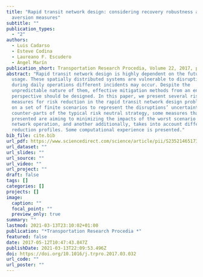```yaml
---
title: "Rapid transit network design: considering recovery robustness and risk
  aversion measures"
subtitle: ""
publication_types:
  - "2"
authors:
  - Luis Cadarso
  - Esteve Codina
  - Laureano F. Escudero
  - Ángel Marín
publication_short: Transportation Research Procedia, Volume 22, 2017, pages 255-264.
abstract: "Rapid transit network design is highly dependent on the future system
  usage. These spatially distributed systems are vulnerable to disruptions:
  during daily operations different incidents may occur. Despite the
  unpredictable nature of them, effective mitigation methods from an engineering
  perspective should be designed. In this paper, we present several risk averse
  measures for risk reduction in the rapid transit network design problem based
  on a set of finite scenarios to represent the disruptions’ uncertainty. As a
  counter-parts of the typical risk neutral strategy, some measures that are
  presented are aiming to minimizing the impacts of the worst scenario in the
  network operation, and another additionally, takes into account different risk
  reduction profiles. Some computational experience is presented."
bib_file: cite.bib
url_pdf: https://www.sciencedirect.com/science/article/pii/S2352146517301679
url_dataset: ""
url_slides: ""
url_source: ""
url_video: ""
url_project: ""
draft: false
tags: []
categories: []
projects: []
image:
  caption: ""
  focal_point: ""
  preview_only: true
summary: ""
lastmod: 2021-03-13T23:10:02+01:00
publication: "*Transportation Research Procedia *"
featured: false
date: 2017-05-12T10:47:43.847Z
publishDate: 2021-03-13T22:09:53.496Z
doi: https://doi.org/10.1016/j.trpro.2017.03.032
url_code: ""
url_poster: ""
---
```

